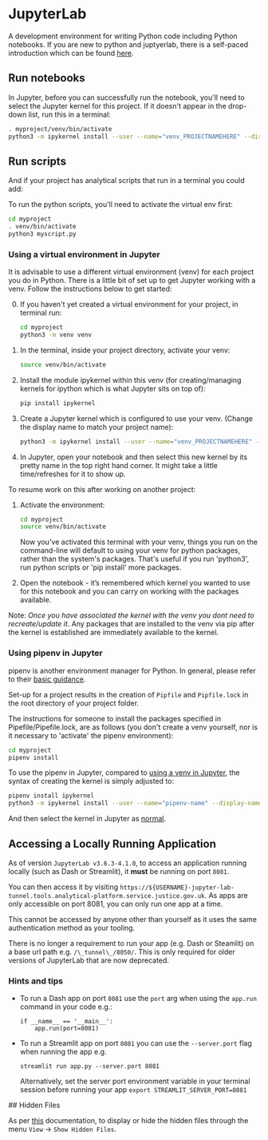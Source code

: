 # JupyterLab

A development environment for writing Python code including Python notebooks. If you are new to python and juptyerlab, there is a self-paced introduction which can be found [here](https://github.com/moj-analytical-services/intro-to-python).

## Run notebooks

In Jupyter, before you can successfully run the notebook, you'll need to select the Jupyter kernel for this project. If it doesn't appear in the drop-down list, run this in a terminal:

```bash
. myproject/venv/bin/activate
python3 -m ipykernel install --user --name="venv_PROJECTNAMEHERE" --display-name="My project (Python3)"
```

## Run scripts

And if your project has analytical scripts that run in a terminal you could add:

To run the python scripts, you'll need to activate the virtual env first:

```bash
cd myproject
. venv/bin/activate
python3 myscript.py
```

### Using a virtual environment in Jupyter

It is advisable to use a different virtual environment (venv) for each project you do in Python. There is a little bit of set up to get Jupyter working with a venv. Follow the instructions below to get started:

0. If you haven't yet created a virtual environment for your project, in terminal run:

    ```bash
    cd myproject
    python3 -m venv venv
    ```

1. In the terminal, inside your project directory, activate your venv:

    ```bash
    source venv/bin/activate
    ```

2. Install the module ipykernel within this venv (for creating/managing kernels for ipython which is what Jupyter sits on top of):

    ```bash
    pip install ipykernel
    ```

3. Create a Jupyter kernel which is configured to use your venv. (Change the display name to match your project name):

    ```bash
    python3 -m ipykernel install --user --name="venv_PROJECTNAMEHERE" --display-name="My project (Python3)"
    ```

4. In Jupyter, open your notebook and then select this new kernel by its pretty name in the top right hand corner. It might take a little time/refreshes for it to show up.

To resume work on this after working on another project:

1. Activate the environment:

    ```bash
    cd myproject
    source venv/bin/activate
    ```

    Now you've activated this terminal with your venv, things you run on the command-line will default to using your venv for python packages, rather than the system's packages. That's useful if you run 'python3', run python scripts or 'pip install' more packages.

2. Open the notebook - it’s remembered which kernel you wanted to use for this notebook and you can carry on working with the packages available.

Note: *Once you have associated the kernel with the venv you dont need to recreate/update it*. Any packages that are installed to the venv via pip after the kernel is established are immediately available to the kernel.

### Using pipenv in Jupyter

pipenv is another environment manager for Python. In general, please refer to their [basic guidance](https://pipenv-fork.readthedocs.io/en/latest/basics.html).

Set-up for a project results in the creation of `Pipfile` and `Pipfile.lock` in the root directory of your project folder.

The instructions for someone to install the packages specified in Pipefile/Pipefile.lock, are as follows (you don't create a venv yourself, nor is it necessary to 'activate' the pipenv environment):

```bash
cd myproject
pipenv install
```

To use the pipenv in Jupyter, compared to [using a venv in Jupyter](../tools/package-management.html#venv-and-pip), the syntax of creating the kernel is simply adjusted to:

```bash
pipenv install ipykernel
python3 -m ipykernel install --user --name="pipenv-name" --display-name="My project (Python3)"
```

And then select the kernel in Jupyter as [normal](../tools/package-management.html#venv-and-pip).

## Accessing a Locally Running Application

As of version `JupyterLab v3.6.3-4.1.0`, to access an application running locally (such as Dash or Streamlit), it **must** be running on port `8081`.

You can then access it by visiting `https://${USERNAME}-jupyter-lab-tunnel.tools.analytical-platform.service.justice.gov.uk`. As apps are only accessible on port 8081, you can only run one app at a time.

This cannot be accessed by anyone other than yourself as it uses the same authentication method as your tooling.

There is no longer a requirement to run your app (e.g. Dash or Steamlit) on a base url path e.g. `/\_tunnel\_/8050/`. This is only required for older versions of JupyterLab that are now deprecated.

### Hints and tips

- To run a Dash app on port `8081` use the `port` arg when using the `app.run` command in your code e.g.:

    ```
    if __name__ == '__main__':
        app.run(port=8081)
    ```

- To run a Streamlit app on port `8081` you can use the `--server.port` flag when running the app e.g.

    ```
    streamlit run app.py --server.port 8081
    ```

    Alternatively, set the server port environment variable in your terminal session before running your app `export STREAMLIT_SERVER_PORT=8081`


## Hidden Files

As per [this](https://jupyterlab.readthedocs.io/en/stable/user/files.html#displaying-hidden-files) documentation, to display or hide the hidden files through the menu `View` -> `Show Hidden Files`.

